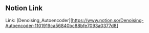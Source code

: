 Notion Link
------------
Link: [Denoising_Autoencoder][https://www.notion.so/Denoising-Autoencoder-1101919ca56840bc88bfe7093a0377d8]
